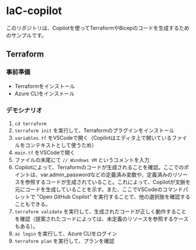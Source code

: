 # IaC-copilot

このリポジトリは、Copilotを使ってTerraformやBicepのコードを生成するためのサンプルです。

## Terraform

### 事前準備

 - Terraformをインストール
 - Azure CLIをインストール

### デモシナリオ

1. `cd terraform`
2. `terraform init` を実行して、Terraformのプラグインをインストール
3. `variables.tf` をVSCodeで開く（Copilotはエディタ上で開いているファイルをコンテキストとして使うため）
4. `main.tf` をVSCodeで開く
5. ファイルの末尾にて `// Windows VM` というコメントを入力
6. Copilotによって、Terraformのコードが生成されることを確認。ここでのポイントは、var.admin_passwordなどの定義済み変数や、定義済みのリソースを参照するコードが生成されていること。これによって、Copilotが文脈を元にコードを生成していることを示す。また、ここでVSCodeのコマンドパレットで "Open GitHub Copilot" を実行することで、他の選択肢を確認することもできる。
7. `terraform validate` を実行して、生成されたコードが正しく動作することを確認（提案されたコードによっては、未定義のリソースを参照するケースもある）。
8. `az login` を実行して、Azure CLIをログイン
9. `terraform plan` を実行して、プランを確認
